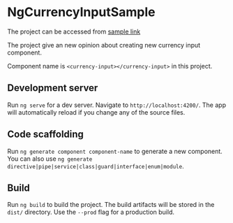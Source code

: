 # NgCurrencyInputSample

The project can be accessed from [sample link](https://mehfatih.github.io/ng-currency-input-sample/)

The project give an new opinion about creating new currency input component.

Component name is `<currency-input></currency-input>` in this project.

## Development server

Run `ng serve` for a dev server. Navigate to `http://localhost:4200/`. The app will automatically reload if you change any of the source files.

## Code scaffolding

Run `ng generate component component-name` to generate a new component. You can also use `ng generate directive|pipe|service|class|guard|interface|enum|module`.

## Build

Run `ng build` to build the project. The build artifacts will be stored in the `dist/` directory. Use the `--prod` flag for a production build.
